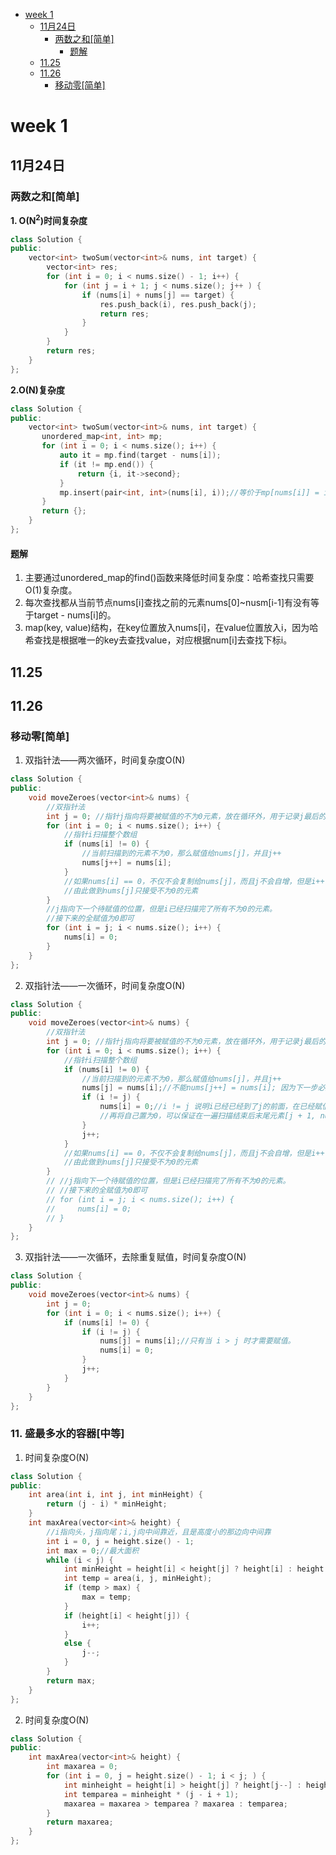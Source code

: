 - [week 1](#week-1)
  - [11月24日](#11月24日)
    - [两数之和[简单]](#两数之和简单)
      - [题解](#题解)
  - [11.25](#1125)
  - [11.26](#1126)
    - [移动零[简单]](#移动零简单)

# week 1
## 11月24日
### 两数之和[简单]
**1. O(N<sup>2</sup>)时间复杂度**
```c++
class Solution {
public:
    vector<int> twoSum(vector<int>& nums, int target) {
        vector<int> res;
        for (int i = 0; i < nums.size() - 1; i++) {
            for (int j = i + 1; j < nums.size(); j++ ) {
                if (nums[i] + nums[j] == target) {
                    res.push_back(i), res.push_back(j);
                    return res;
                }
            }
        }
        return res;
    }
};
```
**2.O(N)复杂度**
```cpp
class Solution {
public:
    vector<int> twoSum(vector<int>& nums, int target) {
       unordered_map<int, int> mp;
       for (int i = 0; i < nums.size(); i++) {
           auto it = mp.find(target - nums[i]);
           if (it != mp.end()) {
               return {i, it->second};
           }
           mp.insert(pair<int, int>(nums[i], i));//等价于mp[nums[i]] = i;
       }
       return {};
    }
};
```

#### 题解

1. 主要通过unordered_map的find()函数来降低时间复杂度：哈希查找只需要O(1)复杂度。
2. 每次查找都从当前节点nums[i]查找之前的元素nums[0]~nusm[i-1]有没有等于target - nums[i]的。
3. map(key, value)结构，在key位置放入nums[i]，在value位置放入i，因为哈希查找是根据唯一的key去查找value，对应根据num[i]去查找下标i。

## 11.25

## 11.26
### 移动零[简单]
1. 双指针法——两次循环，时间复杂度O(N)
```cpp
class Solution {
public:
    void moveZeroes(vector<int>& nums) {
        //双指针法
        int j = 0; //指针j指向将要被赋值的不为0元素，放在循环外，用于记录j最后的位置
        for (int i = 0; i < nums.size(); i++) {
            //指针i扫描整个数组
            if (nums[i] != 0) {
                //当前扫描到的元素不为0，那么赋值给nums[j]，并且j++
                nums[j++] = nums[i];
            }
            //如果nums[i] == 0，不仅不会复制给nums[j]，而且j不会自增，但是i++
            //由此做到nums[j]只接受不为0的元素
        }
        //j指向下一个待赋值的位置，但是i已经扫描完了所有不为0的元素。
        //接下来的全赋值为0即可
        for (int i = j; i < nums.size(); i++) {
            nums[i] = 0;
        }
    }
};
```
2. 双指针法——一次循环，时间复杂度O(N)
```cpp
class Solution {
public:
    void moveZeroes(vector<int>& nums) {
        //双指针法
        int j = 0; //指针j指向将要被赋值的不为0元素，放在循环外，用于记录j最后的位置
        for (int i = 0; i < nums.size(); i++) {
            //指针i扫描整个数组
            if (nums[i] != 0) {
                //当前扫描到的元素不为0，那么赋值给nums[j]，并且j++
                nums[j] = nums[i];//不能nums[j++] = nums[i]; 因为下一步必定 i != j
                if (i != j) {
                    nums[i] = 0;//i != j 说明i已经已经到了j的前面，在已经赋值给nums[j]后
                    //再将自己置为0，可以保证在一遍扫描结束后末尾元素[j + 1, nums.size() - 1]全为0；
                }
                j++;
            }
            //如果nums[i] == 0，不仅不会复制给nums[j]，而且j不会自增，但是i++
            //由此做到nums[j]只接受不为0的元素
        }
        // //j指向下一个待赋值的位置，但是i已经扫描完了所有不为0的元素。
        // //接下来的全赋值为0即可
        // for (int i = j; i < nums.size(); i++) {
        //     nums[i] = 0;
        // }
    }
};
```
3. 双指针法——一次循环，去除重复赋值，时间复杂度O(N)
```cpp
class Solution {
public:
    void moveZeroes(vector<int>& nums) {
        int j = 0; 
        for (int i = 0; i < nums.size(); i++) {
            if (nums[i] != 0) {
                if (i != j) {
                    nums[j] = nums[i];//只有当 i > j 时才需要赋值。
                    nums[i] = 0;
                }
                j++;
            }
        }
    }
};
```
### 11. 盛最多水的容器[中等]
1. 时间复杂度O(N)
```cpp
class Solution {
public:
    int area(int i, int j, int minHeight) {
        return (j - i) * minHeight;
    }
    int maxArea(vector<int>& height) {
        //i指向头，j指向尾；i,j向中间靠近，且是高度小的那边向中间靠
        int i = 0, j = height.size() - 1;
        int max = 0;//最大面积
        while (i < j) {
            int minHeight = height[i] < height[j] ? height[i] : height[j];
            int temp = area(i, j, minHeight);
            if (temp > max) {
                max = temp;
            }
            if (height[i] < height[j]) {
                i++;
            }
            else {
                j--;
            }
        }
        return max;
    }
};
```
2. 时间复杂度O(N)
```cpp
class Solution {
public:
    int maxArea(vector<int>& height) {
        int maxarea = 0;
        for (int i = 0, j = height.size() - 1; i < j; ) {
            int minheight = height[i] > height[j] ? height[j--] : height[i++];
            int temparea = minheight * (j - i + 1);
            maxarea = maxarea > temparea ? maxarea : temparea;
        }
        return maxarea;
    }
};
```

